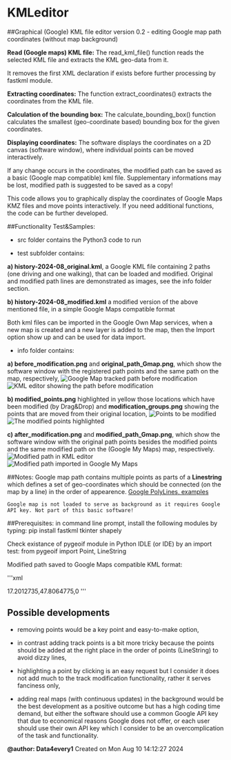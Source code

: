 # KMLeditor 

##Graphical (Google) KML file editor
version 0.2 - editing Google map path coordinates (without map background)

**Read (Google maps) KML file:** The read_kml_file() function reads the selected KML file and extracts the KML geo-data from it.

It removes the first XML declaration if exists before further processing by fastkml module.

**Extracting coordinates:** The function extract_coordinates() extracts the coordinates from the KML file.

**Calculation of the bounding box:** The calculate_bounding_box() function calculates the smallest (geo-coordinate based) bounding box for the given coordinates.

**Displaying coordinates:** The software displays the coordinates on a 2D canvas (software window), where individual points can be moved interactively.

If any change occurs in the coordinates, the modified path can be saved as a basic (Google map compatible) kml file. Supplementary informations may be lost, modified path is suggested to be saved as a copy!

This code allows you to graphically display the coordinates of Google Maps KMZ files and move points interactively. If you need additional functions, the code can be further developed.

##Functionality Test&Samples:
- src folder contains the Python3 code to run

 - test subfolder contains:
 
 **a) history-2024-08_original.kml**, a Google KML file containing 2 paths (one driving and one walking), that can be loaded and modified. Original and modified path lines are demonstrated as images, see the info folder section.
 
 **b) history-2024-08_modified.kml** a modified version of the above mentioned file, in a simple Google Maps compatible format

Both kml files can be imported in the Google Own Map services, when a new map is created and a new layer is added to the map, then the Import option show up and can be used for data import.
 
- info folder contains:

 **a) before_modification.png** and **original_path_Gmap.png**, which show the software window with the registered path points and the same path on the map, respectively,
![Google Map tracked path before modification](info/original_path_Gmap.png)
![KML editor showing the path before modification](info/before_modification.png)

 **b) modified_points.png** highlighted in yellow those locations which have been modified (by Drag&Drop) and **modification_groups.png** showing the points that are moved from their original location,
![Points to be modified](info/modified_points.png)
![The modified points highlighted](info/modification_groups.png)

 **c) after_modification.png** and **modified_path_Gmap.png**, which show the software window with the original path points besides the modified points and the same modified path on the (Google My Maps) map, respectively.
![Modified path in KML editor](info/after_modification.png)
![Modified path imported in Google My Maps](info/modified_path_Gmap.png)

##Notes: 
    Google map path contains multiple points as parts of a **Linestring** which defines a set of geo-coordinates which should be connected (on the map by a line) in the order of appearence.
	[Google PolyLines, examples](https://developers.google.com/maps/documentation/javascript/examples/polyline-simple)
	
    Google map is not loaded to serve as background as it requires Google API key. Not part of this basic software!

##Prerequisites:
in command line prompt, install the following modules by typing:
pip install fastkml tkinter shapely

Check existance of pygeoif module in Python IDLE (or IDE) by an import test:
from pygeoif import Point, LineString

Modified path saved to Google Maps compatible KML format:

'''xml
<?xml version="1.0" encoding="UTF-8"?>
<kml xmlns="http://www.opengis.net/kml/2.2">
<Document>
  <Placemark> 
    <LineString>  
      <coordinates>17.2012735,47.8064775,0 </coordinates>
    </LineString>  
  </Placemark>  
</Document>  
</kml>
'''

## Possible developments
- removing points would be a key point and easy-to-make option,

- in contrast adding track points is a bit more tricky because the points should be added at the right place in the order of points (LineString) to avoid dizzy lines,

- highlighting a point by clicking is an easy request but I consider it does not add much to the track modification functionality, rather it serves fanciness only,

- adding real maps (with continuous updates) in the background would be the best development as a positive outcome but has a high coding time demand, but either the software should use a common Google API key that due to economical reasons Google does not offer, or each user should use their own API key which I consider to be an overcomplication of the task and functionality.

**@author: Data4every1**
Created on Mon Aug 10 14:12:27 2024
